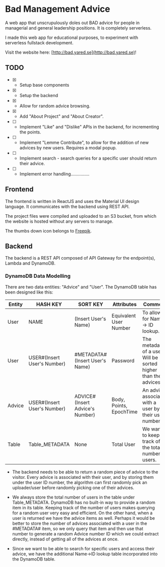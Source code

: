 # Bad Management Advice

A web app that unscrupulously doles out BAD advice for people in managerial and general leadership positions. It is completely serverless.

I made this web app for educational purposes, to experiment with serverless fullstack development. 

Visit the website here: [http://bad.yared.se](http://bad.yared.se)!

## TODO

- [x] - Setup base components
- [x] - Setup the backend
- [x] - Allow for random advice browsing.
- [x] - Add "About Project" and "About Creator".
- [ ] - Implement "Like" and "Dislike" APIs in the backend, for incrementing the points.
- [ ] - Implement "Lemme Contribute", to allow for the addition of new advices by new users. Requires a modal popup.
- [ ] - Implement search - search queries for a specific user should return their advice.
- [ ] - Implement error handling...............

## Frontend

The frontend is written in ReactJS and uses the Material UI design language. It communicates with the backend using REST API.

The project files were compiled and uploaded to an S3 bucket, from which the website is hosted without any servers to manage.

The thumbs down icon belongs to [Freepik](https://www.flaticon.com/free-icon/dislike_996622).

## Backend

The backend is a REST API composed of API Gateway for the endpoint(s), Lambda and DynamoDB.

### DynamoDB Data Modelling

There are two data entities: "Advice" and "User". The DynamoDB table has been designed like this:

| Entity | HASH KEY | SORT KEY | Attributes | Comment |
| --- | --- | --- | --- | --- |
| User | NAME | (Insert User's Name) | Equivalent User Number | To allow for Name -> ID lookup. |
| User | USER#(Insert User's Number) | #METADATA#(Insert User's Name) |  Password | The metadata of a user. Will be sorted higher than the advices. |
| Advice | USER#(Insert User's Number) | ADVICE#(Insert Advice's Number) |  Body, Points, EpochTime | An advice, associated with a user by their user number. |
| Table | Table_METADATA | None | Total User | We want to keep track of the total number of users. |

- The backend needs to be able to return a random piece of advice to the visitor. Every advice is associated with their user, and by storing them under the user ID number, the algorithm can first randomly pick an uploader/user before randomly picking one of their advices.

- We always store the total number of users in the table under Table_METADATA. DynamoDB has no built-in way to provide a random item in its table. Keeping track of the number of users makes querying for a random user very easy and efficient. On the other hand, when a user is returned we have the advice items as well. Perhaps it would be better to store the number of advices associated with a user in the #METADATA# item, so we only query that item and then use that number to generate a random Advice number ID which we could extract directly, instead of getting all of the advices at once.

- Since we want to be able to search for specific users and access their advice, we have the additional Name->ID lookup table incorporated into the DynamoDB table.


